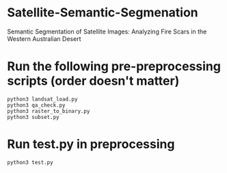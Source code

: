 # Satellite-Semantic-Segmenation
Semantic Segmentation of Satellite Images: Analyzing Fire Scars in the Western Australian Desert

# Run the following pre-preprocessing scripts (order doesn't matter)
```
python3 landsat_load.py
python3 qa_check.py
python3 raster_to_binary.py
python3 subset.py
```

# Run test.py in preprocessing
```
python3 test.py
```

